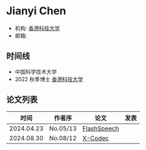 # Jianyi Chen

- 机构: [香港科技大学](../Institutions/CHN-HKUST_香港科技大学.md)
- 邮箱: 

## 时间线

- 中国科学技术大学
- 2022 秋季博士 [香港科技大学](../Institutions/CHN-HKUST_香港科技大学.md)

## 论文列表

| 时间 | 作者序 | 论文 | 发表 |
|:-:|:-:|---|---|
| 2024.04.23 | No.05/13 | [FlashSpeech](../Models/Diffusion/2024.04.23_FlashSpeech.md) |
| 2024.08.30 | No.08/12 | [X-Codec](../Models/Speech_Neural_Codec/2024.08.30_X-Codec.md) |